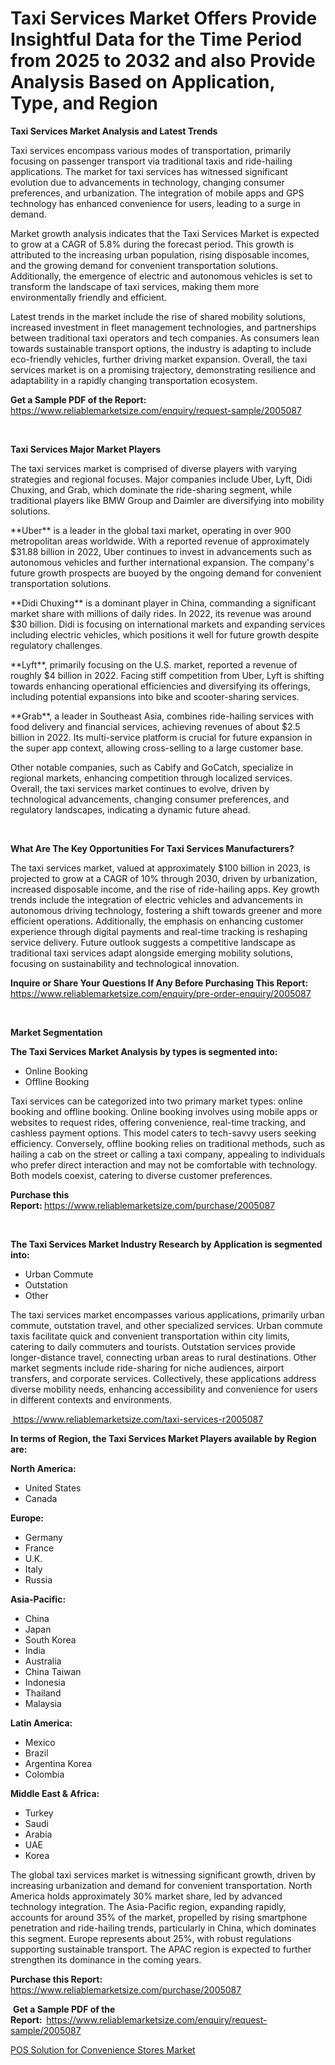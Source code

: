 <p><h1>Taxi Services Market Offers Provide Insightful Data for the Time Period from 2025 to 2032 and also Provide Analysis Based on Application, Type, and Region</h1></p><p><strong>Taxi Services Market Analysis and Latest Trends</strong></p>
<p><p>Taxi services encompass various modes of transportation, primarily focusing on passenger transport via traditional taxis and ride-hailing applications. The market for taxi services has witnessed significant evolution due to advancements in technology, changing consumer preferences, and urbanization. The integration of mobile apps and GPS technology has enhanced convenience for users, leading to a surge in demand.</p><p>Market growth analysis indicates that the Taxi Services Market is expected to grow at a CAGR of 5.8% during the forecast period. This growth is attributed to the increasing urban population, rising disposable incomes, and the growing demand for convenient transportation solutions. Additionally, the emergence of electric and autonomous vehicles is set to transform the landscape of taxi services, making them more environmentally friendly and efficient.</p><p>Latest trends in the market include the rise of shared mobility solutions, increased investment in fleet management technologies, and partnerships between traditional taxi operators and tech companies. As consumers lean towards sustainable transport options, the industry is adapting to include eco-friendly vehicles, further driving market expansion. Overall, the taxi services market is on a promising trajectory, demonstrating resilience and adaptability in a rapidly changing transportation ecosystem.</p></p>
<p><strong>Get a Sample PDF of the Report:&nbsp;</strong> <a href="https://www.reliablemarketsize.com/enquiry/request-sample/2005087?utm_campaign=1884&utm_medium=2&utm_source=Github&utm_content=ia&utm_term=15012025&utm_id=taxi-services">https://www.reliablemarketsize.com/enquiry/request-sample/2005087</a></p>
<p>&nbsp;</p>
<p><strong>Taxi Services Major Market Players</strong></p>
<p><p>The taxi services market is comprised of diverse players with varying strategies and regional focuses. Major companies include Uber, Lyft, Didi Chuxing, and Grab, which dominate the ride-sharing segment, while traditional players like BMW Group and Daimler are diversifying into mobility solutions.</p><p>**Uber** is a leader in the global taxi market, operating in over 900 metropolitan areas worldwide. With a reported revenue of approximately $31.88 billion in 2022, Uber continues to invest in advancements such as autonomous vehicles and further international expansion. The company's future growth prospects are buoyed by the ongoing demand for convenient transportation solutions.</p><p>**Didi Chuxing** is a dominant player in China, commanding a significant market share with millions of daily rides. In 2022, its revenue was around $30 billion. Didi is focusing on international markets and expanding services including electric vehicles, which positions it well for future growth despite regulatory challenges.</p><p>**Lyft**, primarily focusing on the U.S. market, reported a revenue of roughly $4 billion in 2022. Facing stiff competition from Uber, Lyft is shifting towards enhancing operational efficiencies and diversifying its offerings, including potential expansions into bike and scooter-sharing services.</p><p>**Grab**, a leader in Southeast Asia, combines ride-hailing services with food delivery and financial services, achieving revenues of about $2.5 billion in 2022. Its multi-service platform is crucial for future expansion in the super app context, allowing cross-selling to a large customer base.</p><p>Other notable companies, such as Cabify and GoCatch, specialize in regional markets, enhancing competition through localized services. Overall, the taxi services market continues to evolve, driven by technological advancements, changing consumer preferences, and regulatory landscapes, indicating a dynamic future ahead.</p></p>
<p>&nbsp;</p>
<p><strong>What Are The Key Opportunities For Taxi Services Manufacturers?</strong></p>
<p><p>The taxi services market, valued at approximately $100 billion in 2023, is projected to grow at a CAGR of 10% through 2030, driven by urbanization, increased disposable income, and the rise of ride-hailing apps. Key growth trends include the integration of electric vehicles and advancements in autonomous driving technology, fostering a shift towards greener and more efficient operations. Additionally, the emphasis on enhancing customer experience through digital payments and real-time tracking is reshaping service delivery. Future outlook suggests a competitive landscape as traditional taxi services adapt alongside emerging mobility solutions, focusing on sustainability and technological innovation.</p></p>
<p><strong>Inquire or Share Your Questions If Any Before Purchasing This Report:</strong> <a href="https://www.reliablemarketsize.com/enquiry/pre-order-enquiry/2005087?utm_campaign=1884&utm_medium=2&utm_source=Github&utm_content=ia&utm_term=15012025&utm_id=taxi-services">https://www.reliablemarketsize.com/enquiry/pre-order-enquiry/2005087</a></p>
<p>&nbsp;</p>
<p><strong>Market Segmentation</strong></p>
<p><strong>The Taxi Services Market Analysis by types is segmented into:</strong></p>
<p><ul><li>Online Booking</li><li>Offline Booking</li></ul></p>
<p><p>Taxi services can be categorized into two primary market types: online booking and offline booking. Online booking involves using mobile apps or websites to request rides, offering convenience, real-time tracking, and cashless payment options. This model caters to tech-savvy users seeking efficiency. Conversely, offline booking relies on traditional methods, such as hailing a cab on the street or calling a taxi company, appealing to individuals who prefer direct interaction and may not be comfortable with technology. Both models coexist, catering to diverse customer preferences.</p></p>
<p><strong>Purchase this Report:&nbsp;</strong><a href="https://www.reliablemarketsize.com/purchase/2005087?utm_campaign=1884&utm_medium=2&utm_source=Github&utm_content=ia&utm_term=15012025&utm_id=taxi-services">https://www.reliablemarketsize.com/purchase/2005087</a></p>
<p>&nbsp;</p>
<p><strong>The Taxi Services Market Industry Research by Application is segmented into:</strong></p>
<p><ul><li>Urban Commute</li><li>Outstation</li><li>Other</li></ul></p>
<p><p>The taxi services market encompasses various applications, primarily urban commute, outstation travel, and other specialized services. Urban commute taxis facilitate quick and convenient transportation within city limits, catering to daily commuters and tourists. Outstation services provide longer-distance travel, connecting urban areas to rural destinations. Other market segments include ride-sharing for niche audiences, airport transfers, and corporate services. Collectively, these applications address diverse mobility needs, enhancing accessibility and convenience for users in different contexts and environments.</p></p>
<p><a href="https://www.reliablemarketsize.com/taxi-services-r2005087?utm_campaign=1884&utm_medium=2&utm_source=Github&utm_content=ia&utm_term=15012025&utm_id=taxi-services">&nbsp;https://www.reliablemarketsize.com/taxi-services-r2005087</a></p>
<p><strong>In terms of Region, the Taxi Services Market Players available by Region are:</strong></p>
<p>
    <p> <strong> North America: </strong>
        <ul>
            <li>United States</li>
            <li>Canada</li>
        </ul>
        </p> 
    <p> <strong> Europe: </strong>
        <ul>
            <li>Germany</li>
            <li>France</li>
            <li>U.K.</li>
            <li>Italy</li>
            <li>Russia</li>
        </ul>
        </p> 
    <p> <strong> Asia-Pacific: </strong>
        <ul>
            <li>China</li>
            <li>Japan</li>
            <li>South Korea</li>
            <li>India</li>
            <li>Australia</li>
            <li>China Taiwan</li>
            <li>Indonesia</li>
            <li>Thailand</li>
            <li>Malaysia</li>
        </ul>
        </p> 
    <p> <strong> Latin America: </strong>
        <ul>
            <li>Mexico</li>
            <li>Brazil</li>
            <li>Argentina Korea</li>
            <li>Colombia</li>
        </ul>
        </p> 
    <p> <strong> Middle East & Africa: </strong>
        <ul>
            <li>Turkey</li>
            <li>Saudi</li>
            <li>Arabia</li>
            <li>UAE</li>
            <li>Korea</li>
        </ul>
    </p>
    </p>
<p><p>The global taxi services market is witnessing significant growth, driven by increasing urbanization and demand for convenient transportation. North America holds approximately 30% market share, led by advanced technology integration. The Asia-Pacific region, expanding rapidly, accounts for around 35% of the market, propelled by rising smartphone penetration and ride-hailing trends, particularly in China, which dominates this segment. Europe represents about 25%, with robust regulations supporting sustainable transport. The APAC region is expected to further strengthen its dominance in the coming years. </p></p>
<p><strong>Purchase this Report: </strong><a href="https://www.reliablemarketsize.com/purchase/2005087?utm_campaign=1884&utm_medium=2&utm_source=Github&utm_content=ia&utm_term=15012025&utm_id=taxi-services">https://www.reliablemarketsize.com/purchase/2005087</a></p>
<p>&nbsp;<strong>Get a Sample PDF of the Report:&nbsp;&nbsp;</strong><a href="https://www.reliablemarketsize.com/enquiry/request-sample/2005087?utm_campaign=1884&utm_medium=2&utm_source=Github&utm_content=ia&utm_term=15012025&utm_id=taxi-services">https://www.reliablemarketsize.com/enquiry/request-sample/2005087</a></p>
<p><strong></strong></p>
<p><p><a href="https://github.com/pizolina/Market-Research-Report-List-6/blob/main/pos-solution-for-convenience-stores-market.md?utm_campaign=1884&utm_medium=2&utm_source=Github&utm_content=ia&utm_term=15012025&utm_id=taxi-services">POS Solution for Convenience Stores Market</a></p></p>